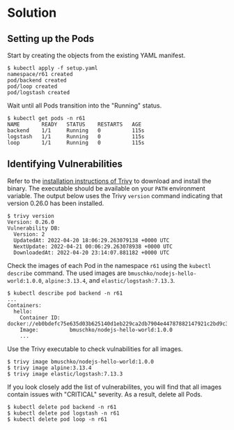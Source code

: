 # Solution

## Setting up the Pods

Start by creating the objects from the existing YAML manifest.

```
$ kubectl apply -f setup.yaml
namespace/r61 created
pod/backend created
pod/loop created
pod/logstash created
```

Wait until all Pods transition into the "Running" status.

```
$ kubectl get pods -n r61
NAME       READY   STATUS    RESTARTS   AGE
backend    1/1     Running   0          115s
logstash   1/1     Running   0          115s
loop       1/1     Running   0          115s
```

## Identifying Vulnerabilities

Refer to the [installation instructions of Trivy](https://aquasecurity.github.io/trivy/v0.28.0/getting-started/installation/) to download and install the binary. The executable should be available on your `PATH` environment variable. The output below uses the Trivy `version` command indicating that version 0.26.0 has been installed.

```
$ trivy version
Version: 0.26.0
Vulnerability DB:
  Version: 2
  UpdatedAt: 2022-04-20 18:06:29.263079138 +0000 UTC
  NextUpdate: 2022-04-21 00:06:29.263078938 +0000 UTC
  DownloadedAt: 2022-04-20 23:14:07.881182 +0000 UTC
```

Check the images of each Pod in the namespace `r61` using the `kubectl describe` command. The used images are `bmuschko/nodejs-hello-world:1.0.0`, `alpine:3.13.4`, and `elastic/logstash:7.13.3`.

```
$ kubectl describe pod backend -n r61
...
Containers:
  hello:
    Container ID:   docker://eb0bdefc75e635d03b625140d1eb229ca2db7904e44787882147921c2bd9c365
    Image:          bmuschko/nodejs-hello-world:1.0.0
    ...
```

Use the Trivy executable to check vulnabilities for all images.

```
$ trivy image bmuschko/nodejs-hello-world:1.0.0
$ trivy image alpine:3.13.4
$ trivy image elastic/logstash:7.13.3
```

If you look closely add the list of vulnerabilites, you will find that all images contain issues with "CRITICAL" severity. As a result, delete all Pods.

```
$ kubectl delete pod backend -n r61
$ kubectl delete pod logstash -n r61
$ kubectl delete pod loop -n r61
```